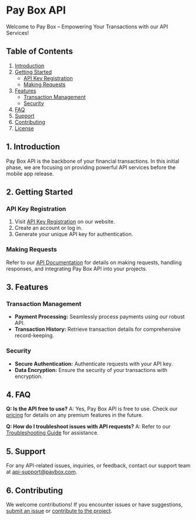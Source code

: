# Pay Box API

Welcome to Pay Box – Empowering Your Transactions with our API Services!

## Table of Contents

1. [Introduction](#introduction)
2. [Getting Started](#getting-started)
   - [API Key Registration](#api-key-registration)
   - [Making Requests](#making-requests)
3. [Features](#features)
   - [Transaction Management](#transaction-management)
   - [Security](#security)
4. [FAQ](#faq)
5. [Support](#support)
6. [Contributing](#contributing)
7. [License](#license)

## 1. Introduction

Pay Box API is the backbone of your financial transactions. In this initial phase, we are focusing on providing powerful API services before the mobile app release.

## 2. Getting Started

### API Key Registration

1. Visit [API Key Registration](#) on our website.
2. Create an account or log in.
3. Generate your unique API key for authentication.

### Making Requests

Refer to our [API Documentation](#) for details on making requests, handling responses, and integrating Pay Box API into your projects.

## 3. Features

### Transaction Management

- **Payment Processing:** Seamlessly process payments using our robust API.
- **Transaction History:** Retrieve transaction details for comprehensive record-keeping.

### Security

- **Secure Authentication:** Authenticate requests with your API key.
- **Data Encryption:** Ensure the security of your transactions with encryption.

## 4. FAQ

**Q: Is the API free to use?**
A: Yes, Pay Box API is free to use. Check our [pricing](#) for details on any premium features in the future.

**Q: How do I troubleshoot issues with API requests?**
A: Refer to our [Troubleshooting Guide](#) for assistance.

## 5. Support

For any API-related issues, inquiries, or feedback, contact our support team at [api-support@paybox.com](mailto:api-support@paybox.com).

## 6. Contributing

We welcome contributions! If you encounter issues or have suggestions, [submit an issue](#) or [contribute to the project](#).

